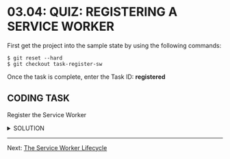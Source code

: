 # 03.04: QUIZ: REGISTERING A SERVICE WORKER
First get the project into the sample state by using the following commands:

```shell
$ git reset --hard
$ git checkout task-register-sw
```

Once the task is complete, enter the Task ID: **registered**

## CODING TASK
Register the Service Worker

<details>
  <summary>SOLUTION</summary>
  <p>
  Inside of the file ```public/js/main/IndexController.js``` locate the ```IndexController.prototype._registerServiceWorker``` function and enter the following inside the function body:
  
  ```js
  if (!navigator.serviceWorker) return;
  
  navigator.serviceWorker.register('/sw.js')
    .then(function(registration) {
      console.log('Service Worker registered:', registration);
    })
    .catch(function(error) {
      console.error('Service Worker could not be registered:', error);
    });
  ```
  
  Refresh the page once after completing your code to register the Service Worker. Refresh the page a second time to begin seeing console.log messages from the Service Worker fetch event.
  </p>
</details>

- - -

Next: [The Service Worker Lifecycle](./05-service-worker-lifecycle.md)